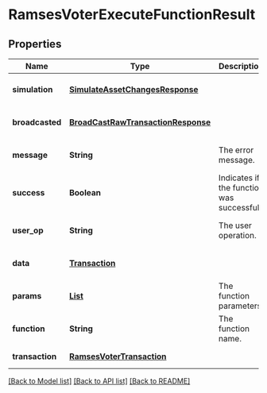 # RamsesVoterExecuteFunctionResult
## Properties

| Name | Type | Description | Notes |
|------------ | ------------- | ------------- | -------------|
| **simulation** | [**SimulateAssetChangesResponse**](SimulateAssetChangesResponse.md) |  | [optional] [default to null] |
| **broadcasted** | [**BroadCastRawTransactionResponse**](BroadCastRawTransactionResponse.md) |  | [optional] [default to null] |
| **message** | **String** | The error message. | [optional] [default to null] |
| **success** | **Boolean** | Indicates if the function was successful. | [optional] [default to null] |
| **user\_op** | **String** | The user operation. | [optional] [default to null] |
| **data** | [**Transaction**](Transaction.md) |  | [optional] [default to null] |
| **params** | [**List**](AnyType.md) | The function parameters. | [default to null] |
| **function** | **String** | The function name. | [default to null] |
| **transaction** | [**RamsesVoterTransaction**](RamsesVoterTransaction.md) |  | [default to null] |

[[Back to Model list]](../README.md#documentation-for-models) [[Back to API list]](../README.md#documentation-for-api-endpoints) [[Back to README]](../README.md)


